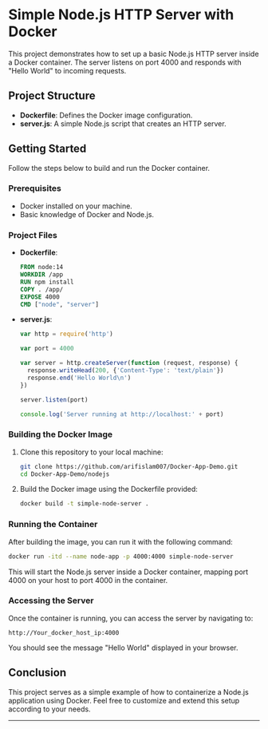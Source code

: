 # Simple Node.js HTTP Server with Docker

This project demonstrates how to set up a basic Node.js HTTP server inside a Docker container. The server listens on port 4000 and responds with "Hello World" to incoming requests.

## Project Structure

- **Dockerfile**: Defines the Docker image configuration.
- **server.js**: A simple Node.js script that creates an HTTP server.

## Getting Started

Follow the steps below to build and run the Docker container.

### Prerequisites

- Docker installed on your machine.
- Basic knowledge of Docker and Node.js.

### Project Files

- **Dockerfile**: 
  ```dockerfile
  FROM node:14
  WORKDIR /app
  RUN npm install
  COPY . /app/
  EXPOSE 4000
  CMD ["node", "server"]
  ```

- **server.js**:
  ```javascript
  var http = require('http')

  var port = 4000

  var server = http.createServer(function (request, response) {
    response.writeHead(200, {'Content-Type': 'text/plain'})
    response.end('Hello World\n')
  })

  server.listen(port)

  console.log('Server running at http://localhost:' + port)
  ```

### Building the Docker Image

1. Clone this repository to your local machine:

   ```sh
   git clone https://github.com/arifislam007/Docker-App-Demo.git
   cd Docker-App-Demo/nodejs
   ```

2. Build the Docker image using the Dockerfile provided:

   ```sh
   docker build -t simple-node-server .
   ```

### Running the Container

After building the image, you can run it with the following command:

```sh
docker run -itd --name node-app -p 4000:4000 simple-node-server
```

This will start the Node.js server inside a Docker container, mapping port 4000 on your host to port 4000 in the container.

### Accessing the Server

Once the container is running, you can access the server by navigating to:

```
http://Your_docker_host_ip:4000
```

You should see the message "Hello World" displayed in your browser.

## Conclusion

This project serves as a simple example of how to containerize a Node.js application using Docker. Feel free to customize and extend this setup according to your needs.

---
